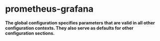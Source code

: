 # prometheus-grafana

#### The global configuration specifies parameters that are valid in all other configuration contexts. They also serve as defaults for other configuration sections.
